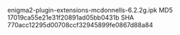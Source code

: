 enigma2-plugin-extensions-mcdonnells-6.2.2g.ipk
MD5 17019ca55e21e31f20891ad05bb0431b
SHA 770acc12295d00708ccf32945899fe0867d88a84

